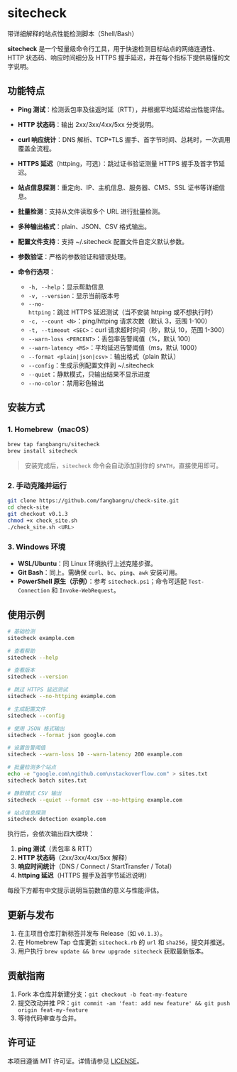 # sitecheck

带详细解释的站点性能检测脚本（Shell/Bash）

**sitecheck** 是一个轻量级命令行工具，用于快速检测目标站点的网络连通性、HTTP 状态码、响应时间细分及 HTTPS 握手延迟，并在每个指标下提供易懂的文字说明。

## 功能特点

* **Ping 测试**：检测丢包率及往返时延（RTT），并根据平均延迟给出性能评估。
* **HTTP 状态码**：输出 2xx/3xx/4xx/5xx 分类说明。
* **curl 响应统计**：DNS 解析、TCP+TLS 握手、首字节时间、总耗时，一次调用覆盖全流程。
* **HTTPS 延迟**（httping，可选）：跳过证书验证测量 HTTPS 握手及首字节延迟。
* **站点信息探测**：重定向、IP、主机信息、服务器、CMS、SSL 证书等详细信息。
* **批量检测**：支持从文件读取多个 URL 进行批量检测。
* **多种输出格式**：plain、JSON、CSV 格式输出。
* **配置文件支持**：支持 ~/.sitecheck 配置文件自定义默认参数。
* **参数验证**：严格的参数验证和错误处理。
* **命令行选项**：

  * `-h, --help`：显示帮助信息
  * `-v, --version`：显示当前版本号
  * `--no-httping`：跳过 HTTPS 延迟测试（当不安装 httping 或不想执行时）
  * `-c, --count <N>`：ping/httping 请求次数（默认 3，范围 1-100）
  * `-t, --timeout <SEC>`：curl 请求超时时间（秒，默认 10，范围 1-300）
  * `--warn-loss <PERCENT>`：丢包率告警阈值（%，默认 100）
  * `--warn-latency <MS>`：平均延迟告警阈值（ms，默认 1000）
  * `--format <plain|json|csv>`：输出格式（plain 默认）
  * `--config`：生成示例配置文件到 ~/.sitecheck
  * `--quiet`：静默模式，只输出结果不显示进度
  * `--no-color`：禁用彩色输出

## 安装方式

### 1. Homebrew（macOS）

```bash
brew tap fangbangru/sitecheck
brew install sitecheck
```

> 安装完成后，`sitecheck` 命令会自动添加到你的 `$PATH`，直接使用即可。

### 2. 手动克隆并运行

```bash
git clone https://github.com/fangbangru/check-site.git
cd check-site
git checkout v0.1.3  
chmod +x check_site.sh
./check_site.sh <URL>
```

### 3. Windows 环境

* **WSL/Ubuntu**：同 Linux 环境执行上述克隆步骤。
* **Git Bash**：同上。需确保 `curl`、`bc`、`ping`、`awk` 安装可用。
* **PowerShell 原生（示例）**：参考 `sitecheck.ps1`；命令可适配 `Test-Connection` 和 `Invoke-WebRequest`。

## 使用示例

```bash
# 基础检测
sitecheck example.com

# 查看帮助
sitecheck --help

# 查看版本
sitecheck --version

# 跳过 HTTPS 延迟测试
sitecheck --no-httping example.com

# 生成配置文件
sitecheck --config

# 使用 JSON 格式输出
sitecheck --format json google.com

# 设置告警阈值
sitecheck --warn-loss 10 --warn-latency 200 example.com

# 批量检测多个站点
echo -e "google.com\ngithub.com\nstackoverflow.com" > sites.txt
sitecheck batch sites.txt

# 静默模式 CSV 输出
sitecheck --quiet --format csv --no-httping example.com

# 站点信息探测
sitecheck detection example.com
```

执行后，会依次输出四大模块：

1. **ping 测试**（丢包率 & RTT）
2. **HTTP 状态码**（2xx/3xx/4xx/5xx 解释）
3. **响应时间统计**（DNS / Connect / StartTransfer / Total）
4. **httping 延迟**（HTTPS 握手及首字节延迟说明）

每段下方都有中文提示说明当前数值的意义与性能评估。

## 更新与发布

1. 在主项目仓库打新标签并发布 Release（如 `v0.1.3`）。
2. 在 Homebrew Tap 仓库更新 `sitecheck.rb` 的 `url` 和 `sha256`，提交并推送。
3. 用户执行 `brew update && brew upgrade sitecheck` 获取最新版本。

## 贡献指南

1. Fork 本仓库并新建分支：`git checkout -b feat-my-feature`
2. 提交改动并推 PR：`git commit -am 'feat: add new feature' && git push origin feat-my-feature`
3. 等待代码审查与合并。

## 许可证

本项目遵循 MIT 许可证。详情请参见 [LICENSE](LICENSE)。
